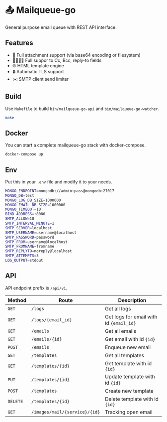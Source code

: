 # 📤 Mailqueue-go

General purpose email queue with REST API interface.

## Features

- 📎 Full attachment support (via base64 encoding or filesystem)
- 👨‍👩‍👧‍👦 Full suppor to Cc, Bcc, reply-to fields
- 🌐 HTML template engine
- 🔒 Automatic TLS support
- ✉️ SMTP client send limiter

## Build

Use `Makefile` to build `bin/mailqueue-go-api` and `bin/mailqueue-go-watcher`.

```bash
make
```


## Docker

You can start a complete mailqueue-go stack with docker-compose.

```bash
docker-compose up
```

## Env

Put this in your `.env` file and modify it to your needs.

```bash
MONGO_ENDPOINT=mongodb://admin:pass@mongodb:27017
MONGO_DB=test
MONGO_LOG_DB_SIZE=1000000
MONGO_EMAIL_DB_SIZE=1000000
MONGO_TIMEOUT=10
BIND_ADDRESS=:8080
SMTP_ALLOW=10
SMTP_INTERVAL_MINUTE=1
SMTP_SERVER=localhost
SMTP_USERNAME=username@localhost
SMTP_PASSWORD=password
SMTP_FROM=username@localhost
SMTP_FROMNAME=fromname
SMTP_REPLYTO=noreply@localhost
SMTP_ATTEMPTS=3
LOG_OUTPUT=stdout
````

## API

API endpoint prefix is `/api/v1`.

| Method | Route | Description |
|--------|-------|-------------|
|`GET`| `/logs` | Get all logs|
|`GET`| `/logs/{email_id}`|  Get logs for email with id `{email_id}`|
|`GET`| `/emails` | Get all emails|
|`GET`| `/emails/{id}` | Get email with id `{id}`|
|`POST`| `/emails` | Enqueue new email|
|`GET`| `/templates` | Get all templates|
|`GET`| `/templates/{id}` | Get template with id `{id}`|
|`PUT`| `/templates/{id}` | Update template with id `{id}`|
|`POST`| `/templates` | Create new template|
|`DELETE`| `/templates/{id}` | Delete template with id `{id}`|
|`GET`|`/images/mail/{service}/{id}`| Tracking open email|

